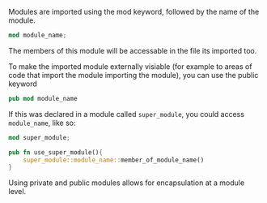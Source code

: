 Modules are imported using the mod keyword, followed by the name of the module. 

```rust
mod module_name;
```

The members of this module will be accessable in the file its imported too. 

To make the imported module externally visiable (for example to areas of code that import the module importing the module), you can use the public keyword

```rust
pub mod module_name
```

If this was declared in a module called `super_module`, you could access `module_name`, like so:

```rust
mod super_module;

pub fn use_super_module(){
    super_module::module_name::member_of_module_name()
}
```

Using private and public modules allows for encapsulation at a module level.







